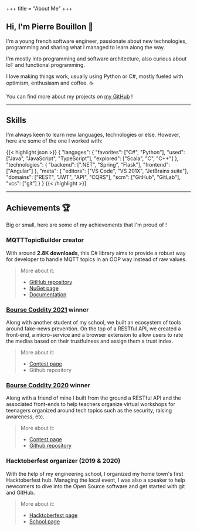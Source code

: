 +++
title = "About Me"
+++

## Hi, I'm Pierre Bouillon 👋

I'm a young french software engineer, passionate about new technologies,
programming and sharing what I managed to learn along the way.

I'm mostly into programming and software architecture, also curious
about IoT and functional programming.

I love making things work, usually using Python or C#, mostly fueled with
optimism, enthusiasm and coffee. ☕

You can find more about my projects on [my GitHub](https://github.com/pbouillon) !

---

## Skills

I'm always keen to learn new languages, technologies or else. However, here
are some of the one I worked with:

{{< highlight json >}}
{
    "langages": {
        "favorites": ["C#", "Python"],
        "used": ["Java", "JavaScript", "TypeScript"],
        "explored": ["Scala", "C", "C++"]
    },
    "technologies": {
        "backend": [".NET", "Spring", "Flask"],
        "frontend": ["Angular"]
    },
    "meta": {
        "editors": ["VS Code", "VS 201X", "JetBrains suite"],
        "domains": ["REST", "JWT", "API", "CQRS"],
        "scm": ["GitHub", "GitLab"],
        "vcs": ["git"]
    }
}
{{< /highlight >}}

---

## Achievements 🏆

Big or small, here are some of my achievements that I'm proud of !

### MQTTTopicBuilder creator

With around **2.8K downloads**, this C# library aims to provide a robust way for
developer to handle MQTT topics in an OOP way instead of raw values.

> More about it:
>
> - [GitHub repository](https://github.com/pBouillon/mqtttopicbuilder)
> - [NuGet page](https://www.nuget.org/packages/MqttTopicBuilder/)
> - [Documentation](https://pbouillon.gitbook.io/mqtttopicbuilder/)

### [Bourse Coddity 2021](https://bourse.coddity.com/) winner

Along with another student of my school, we built an ecosystem of tools around
fake-news prevention. On the top of a RESTful API, we created a front-end,
a micro-service and a browser extension to allow users to rate the medias
based on their trustfulness and assign them a trust index.

> More about it:
>
> - [Contest page](https://bourse.coddity.com/)
> - Github repository

### [Bourse Coddity 2020](https://bourse.coddity.com/) winner

Along with a friend of mine I built from the ground a
RESTful API and the associated front-ends to help teachers organize virtual
workshops for teenagers organized around tech topics such as the security,
raising awareness, etc.

> More about it:
>
> - [Contest page](https://bourse.coddity.com/)
> - [Github repository](https://github.com/pBouillon?tab=repositories&q=intechnet)

### Hacktoberfest organizer (2019 & 2020)

With the help of my engineering school, I organized my home town's first
Hacktoberfest hub. Managing the local event, I was also a speaker to help
newcomers to dive into the Open Source software and get started with git and
GitHub.

> More about it:
>
> - [Hacktoberfest page](https://hacktoberfest.digitalocean.com/)
> - [School page](https://telecomnancy.univ-lorraine.fr/open-source)
